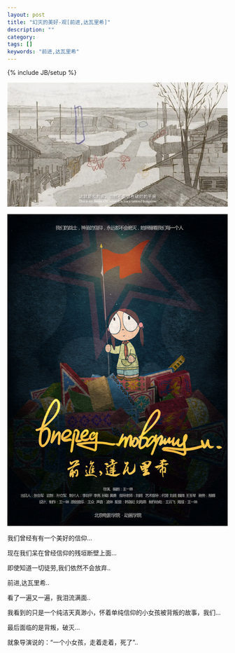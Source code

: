 ```yaml
---
layout: post
title: "幻灭的美好-观[前进,达瓦里希]"
description: ""
category: 
tags: []
keywords: "前进,达瓦里希"
---
```

{% include JB/setup %}

<p><img src="/assets/img/movie/forward-comrades/1326310090278625126.jpg" alt="前进，达瓦里希" /></p>


<p><img src="/assets/img/movie/forward-comrades/557-13063001315Y02.jpg" alt="前进，达瓦里希" /></p>


我们曾经有有一个美好的信仰...

现在我们呆在曾经信仰的残垣断壁上面...

即使知道一切徒劳,我们依然不会放弃..

前进,达瓦里希..


看了一遍又一遍，我泪流满面..

我看到的只是一个纯洁天真渺小，怀着单纯信仰的小女孩被背叛的故事，我们...


最后面临的是背叛，破灭...

就象导演说的：“一个小女孩，走着走着，死了”..

